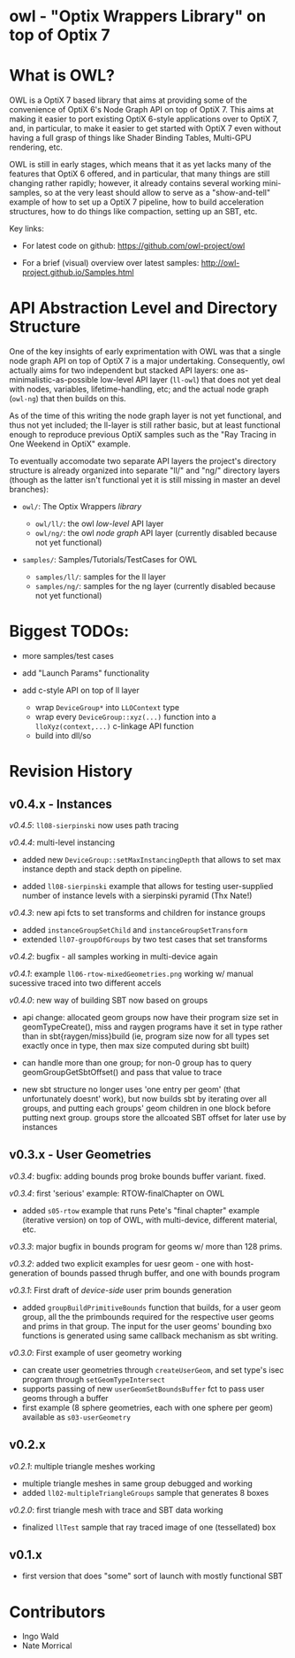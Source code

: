 owl - "Optix Wrappers Library" on top of Optix 7
================================================

What is OWL?
============

OWL is a OptiX 7 based library that aims at providing some of the
convenience of OptiX 6's Node Graph API on top of OptiX 7. This aims
at making it easier to port existing OptiX 6-style applications over
to OptiX 7, and, in particular, to make it easier to get started with
OptiX 7 even without having a full grasp of things like Shader Binding
Tables, Multi-GPU rendering, etc.

OWL is still in early stages, which means that it as yet lacks many of
the features that OptiX 6 offered, and in particular, that many things
are still changing rather rapidly; however, it already contains
several working mini-samples, so at the very least should allow to
serve as a "show-and-tell" example of how to set up a OptiX 7
pipeline, how to build acceleration structures, how to do things like
compaction, setting up an SBT, etc.

Key links:

- For latest code on github: https://github.com/owl-project/owl

- For a brief (visual) overview over latest samples: http://owl-project.github.io/Samples.html



API Abstraction Level and Directory Structure
=============================================

One of the key insights of early exprimentation with OWL was that a
single node graph API on top of OptiX 7 is a major
undertaking. Consequently, owl actually aims for two independent but
stacked API layers: one as-minimalistic-as-possible low-level API
layer (`ll-owl`) that does not yet deal with nodes, variables,
lifetime-handling, etc; and the actual node graph (`owl-ng`) that then
builds on this.

As of the time of this writing the node graph layer is not yet
functional, and thus not yet included; the ll-layer is still rather
basic, but at least functional enough to reproduce previous OptiX
samples such as the "Ray Tracing in One Weekend in OptiX" example.

To eventually accomodate two separate API layers the project's
directory structure is already organized into separate "ll/" and "ng/"
directory layers (though as the latter isn't functional yet it is
still missing in master an devel branches):

- `owl/`: The Optix Wrappers *library*
  - `owl/ll/`: the owl *low-level* API layer
  - `owl/ng/`: the owl *node graph* API layer (currently disabled because not yet functional)

- `samples/`: Samples/Tutorials/TestCases for OWL
  - `samples/ll/`: samples for the ll layer
  - `samples/ng/`: samples for the ng layer (currently disabled because not yet functional)

Biggest TODOs:
==============

- more samples/test cases

- add "Launch Params" functionality

- add c-style API on top of ll layer 
  - wrap `DeviceGroup*` into `LLOContext` type
  - wrap every `DeviceGroup::xyz(...)` function into a `lloXyz(context,...)` c-linkage API function
  - build into dll/so


Revision History
================

v0.4.x - Instances
------------------

*v0.4.5*: `ll08-sierpinski` now uses path tracing

*v0.4.4*: multi-level instancing

- added new `DeviceGroup::setMaxInstancingDepth` that allows to set max
  instance depth and stack depth on pipeline.

- added `ll08-sierpinski` example that allows for testing user-supplied number
  of instance levels with a sierpinski pyramid (Thx Nate!)
  
*v0.4.3*: new api fcts to set transforms and children for instance groups

- added `instanceGroupSetChild` and `instanceGroupSetTransform`
- extended `ll07-groupOfGroups` by two test cases that set transforms

*v0.4.2*: bugfix - all samples working in multi-device again

*v0.4.1*: example `ll06-rtow-mixedGeometries.png` 
 working w/ manual sucessive traced into two different accels

*v0.4.0*: new way of building SBT now based on groups

- api change: allocated geom groups now have their program size
  set in geomTypeCreate(), miss and raygen programs have it set in 
  type rather than in sbt{raygen/miss}build (ie, program size now
  for all types set exactly once in type, then max size computed during
  sbt built)
  
- can handle more than one group; for non-0 group has to query
  geomGroupGetSbtOffset() and pass that value to trace
  
- new sbt structure no longer uses 'one entry per geom' (that unfortunately
  doesnt' work), but now builds sbt by iterating over all groups, and
  putting each groups' geom children in one block before putting
  next group. groups store the allcoated SBT offset for later use
  by instances

v0.3.x - User Geometries
------------------------

*v0.3.4*: bugfix: adding bounds prog broke bounds buffer variant. fixed.

*v0.3.4*: first 'serious' example: RTOW-finalChapter on OWL

- added `s05-rtow` example that runs Pete's "final chapter" example 
  (iterative version) on top of OWL, with multi-device, different material, etc.

*v0.3.3*: major bugfix in bounds program for geoms w/ more than 128 prims.

*v0.3.2*: added two explicit examples for uesr geom - one with
  host-generation of bounds passed thrugh buffer, and one with bounds
  program

*v0.3.1*: First draft of *device-side* user prim bounds generation

- added `groupBuildPrimitiveBounds` function that builds, for a
  user geom group, all the the primbounds required for the respective
  user geoms and prims in that group. The input for the user geoms' 
  bounding bxo functions is generated using same callback mechanism
  as sbt writing.

*v0.3.0*: First example of user geometry working

- can create user geometries through `createUserGeom`, and set
  type's isec program through `setGeomTypeIntersect`
- supports passing of new `userGeomSetBoundsBuffer` fct to pass user
  geoms through a buffer
- first example (8 sphere geometries, each with one sphere per geom)
  available as `s03-userGeometry`

v0.2.x
------

*v0.2.1*: multiple triangle meshes working
- multiple triangle meshes in same group debugged and working
- added `ll02-multipleTriangleGroups` sample that generates 8 boxes

*v0.2.0*: first triangle mesh with trace and SBT data working
- finalized `llTest` sample that ray traced image of one (tessellated) box

v0.1.x
------

- first version that does "some" sort of launch with mostly functional SBT

Contributors
============

- Ingo Wald
- Nate Morrical
